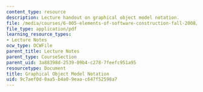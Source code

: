 ```yaml
---
content_type: resource
description: Lecture handout on graphical object model notation.
file: /media/courses/6-005-elements-of-software-construction-fall-2008/9c7aef0d0aa5b4a09eaac647f52598a7_MIT6_005f08_lec_object_model.pdf
file_type: application/pdf
learning_resource_types:
- Lecture Notes
ocw_type: OCWFile
parent_title: Lecture Notes
parent_type: CourseSection
parent_uid: 3a88398d-2539-09b4-c278-7feefc951a95
resourcetype: Document
title: Graphical Object Model Notation
uid: 9c7aef0d-0aa5-b4a0-9eaa-c647f52598a7
---
```

